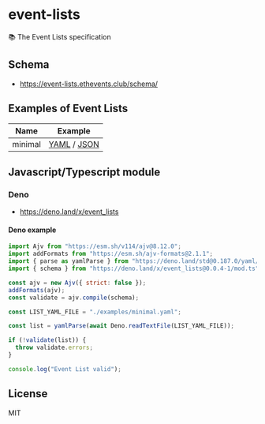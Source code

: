 # event-lists

📚 The Event Lists specification

## Schema

- https://event-lists.ethevents.club/schema/

## Examples of Event Lists

| Name    | Example                                                                                                                                                            |
| ------- | ------------------------------------------------------------------------------------------------------------------------------------------------------------------ |
| minimal | [YAML](https://raw.githubusercontent.com/ethereumeg/event-lists/main/src/examples/minimal.yaml) / [JSON](https://event-lists.ethevents.club/examples/minimal.json) |

## Javascript/Typescript module

### Deno

- https://deno.land/x/event_lists

#### Deno example

```js
import Ajv from "https://esm.sh/v114/ajv@8.12.0";
import addFormats from "https://esm.sh/ajv-formats@2.1.1";
import { parse as yamlParse } from "https://deno.land/std@0.187.0/yaml/mod.ts";
import { schema } from "https://deno.land/x/event_lists@0.0.4-1/mod.ts";

const ajv = new Ajv({ strict: false });
addFormats(ajv);
const validate = ajv.compile(schema);

const LIST_YAML_FILE = "./examples/minimal.yaml";

const list = yamlParse(await Deno.readTextFile(LIST_YAML_FILE));

if (!validate(list)) {
  throw validate.errors;
}

console.log("Event List valid");
```

## License

MIT
